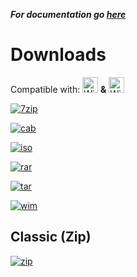 ***For documentation go [here](https://github.com/Mealman1551/Office-LTSC-Installer/blob/main/README.md)***

# Downloads

Compatible with: <img src="https://upload.wikimedia.org/wikipedia/commons/thumb/2/2b/Windows_logo_2012-Black.svg/480px-Windows_logo_2012-Black.svg.png" alt="Windows 10" width="25"/> **&** <img src="https://upload.wikimedia.org/wikipedia/commons/thumb/c/c4/Windows_logo_-_2021_%28Black%29.svg/480px-Windows_logo_-_2021_%28Black%29.svg.png" alt="Windows 11" width="25"/> 

[![7zip](https://img.shields.io/badge/.7z-0072C6?style=for-the-badge&logo=sevenzip&logoColor=white)](https://github.com/Mealman1551/Office-LTSC-Other-Mirrors/raw/main/Microsoft%20Office%202021%20ProPlus.7z)

[![cab](https://img.shields.io/badge/.cab-FFD700?style=for-the-badge&logo=windows&logoColor=white)](https://github.com/Mealman1551/Office-LTSC-Other-Mirrors/raw/main/Microsoft%20Office%202021%20ProPlus.cab)

[![iso](https://img.shields.io/badge/.iso-008080?style=for-the-badge&logo=cd-rom&logoColor=white)](https://github.com/Mealman1551/Office-LTSC-Other-Mirrors/raw/main/Microsoft%20Office%202021%20ProPlus.iso)

[![rar](https://img.shields.io/badge/.rar-CC0000?style=for-the-badge&logo=winrar&logoColor=white)](https://github.com/Mealman1551/Office-LTSC-Other-Mirrors/raw/main/Microsoft%20Office%202021%20ProPlus.rar)

[![tar](https://img.shields.io/badge/.tar-EE6C4D?style=for-the-badge&logo=archive&logoColor=white)](https://github.com/Mealman1551/Office-LTSC-Other-Mirrors/raw/main/Microsoft%20Office%202021%20ProPlus.tar)

[![wim](https://img.shields.io/badge/.wim-0078D6?style=for-the-badge&logo=windows&logoColor=white)](https://github.com/Mealman1551/Office-LTSC-Other-Mirrors/raw/main/Microsoft%20Office%202021%20ProPlus.wim)

## Classic (Zip)

[![zip](https://img.shields.io/badge/.zip-4CAF50?style=for-the-badge&logo=zip&logoColor=white)](https://github.com/Mealman1551/Office-LTSC-Installer/raw/main/Microsoft%20Office%202021%20ProPlus.zip)
